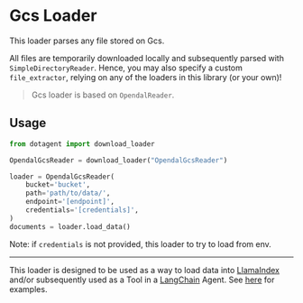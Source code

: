# Gcs Loader

This loader parses any file stored on Gcs.

All files are temporarily downloaded locally and subsequently parsed with `SimpleDirectoryReader`. Hence, you may also specify a custom `file_extractor`, relying on any of the loaders in this library (or your own)!

> Gcs loader is based on `OpendalReader`.

## Usage

```python
from dotagent import download_loader

OpendalGcsReader = download_loader("OpendalGcsReader")

loader = OpendalGcsReader(
    bucket='bucket',
    path='path/to/data/',
    endpoint='[endpoint]',
    credentials='[credentials]',
)
documents = loader.load_data()
```

Note: if `credentials` is not provided, this loader to try to load from env.

---

This loader is designed to be used as a way to load data into [LlamaIndex](https://github.com/jerryjliu/gpt_index/tree/main/gpt_index) and/or subsequently used as a Tool in a [LangChain](https://github.com/hwchase17/langchain) Agent. See [here](https://github.com/emptycrown/llama-hub/tree/main) for examples.
